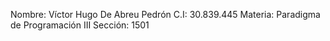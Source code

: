 Nombre: Víctor Hugo De Abreu Pedrón 
C.I: 30.839.445 
Materia: Paradigma de Programación III
Sección: 1501
